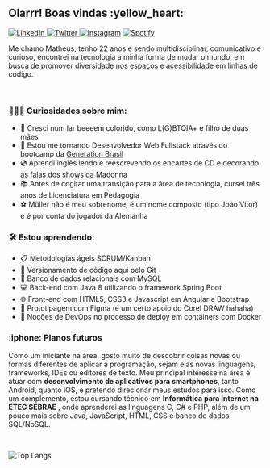 <h2> Olarrr! Boas vindas :yellow_heart: </h2>

<a href="https://www.linkedin.com/in/matheuxmuller/" target="_blank"><img src="https://img.shields.io/badge/LinkedIn-%230077B5.svg?&style=flat-square&logo=linkedin&logoColor=white" alt="LinkedIn"> </a>
<a href="https://twitter.com/matheuxmuller" target="_blank"><img src="https://img.shields.io/badge/-Twitter-1da1f2?style=flat-square&labelColor=1da1f2&logo=twitter&logoColor=white" alt="Twitter"> </a>
<a href="https://www.instagram.com/matheuxmuller/" target="_blank"><img src="https://img.shields.io/badge/Instagram-%23E4405F.svg?&style=flat-square&logo=instagram&logoColor=white" alt="Instagram" ></a>
<a href="https://open.spotify.com/user/1g0xg7pfxk1kaspgr1nwbknxr?si=W3W9xfBlRZiC5nq0Tivj6w" target="_blank"><img src="https://img.shields.io/badge/-Spotify-00FF7F?style=flat-square&labelColor=00FF7F&logo=spotify&logoColor=white" alt="Spotify"> </a>


<p> Me chamo Matheus, tenho 22 anos e sendo multidisciplinar, comunicativo e curioso, encontrei na tecnologia a minha forma de mudar o mundo, em busca de promover diversidade nos espaços e acessibilidade em linhas de código. </p>
<br>

<h3>👨🏻‍💻 Curiosidades sobre mim: </h3>

- :rainbow: Cresci num lar beeeem colorido, como L(G)BTQIA+ e filho de duas mães
- :seedling: Estou me tornando Desenvolvedor Web Fullstack através do bootcamp da [Generation Brasil](https://brazil.generation.org/)
- :cd: Aprendi inglês lendo e reescrevendo os encartes de CD e decorando as falas dos shows da Madonna
- :books: Antes de cogitar uma transição para a área de tecnologia, cursei três anos de Licenciatura em Pedagogia 
- :soccer: Müller não é meu sobrenome, é um nome composto (tipo João Vitor) e é por conta do jogador da Alemanha

<h3>🛠 Estou aprendendo: </h3>

- :clipboard: Metodologias ágeis SCRUM/Kanban
- :mag_right: Versionamento de código aqui pelo Git
- :floppy_disk: Banco de dados relacionais com MySQL
- :computer: Back-end com Java 8 utilizando o framework Spring Boot 
- :globe_with_meridians: Front-end com HTML5, CSS3 e Javascript em Angular e Bootstrap
- :art: Prototipagem com Figma (e um certo apoio do Corel DRAW hahaha)
- :whale: Noções de DevOps no processo de deploy em containers com Docker

<h3>:iphone: Planos futuros </h3>

<p> Como um iniciante na área, gosto muito de descobrir coisas novas ou formas diferentes de aplicar a programação, sejam elas novas linguagens, frameworks, IDEs ou editores de texto. Meu principal interesse na área é atuar com <b>desenvolvimento de aplicativos para smartphones</b>, tanto Android, quanto iOS, e pretendo direcionar meus estudos para isso. Como um complemento, estou cursando técnico em <b> Informática para Internet na ETEC SEBRAE </b>, onde aprenderei as linguagens C, C# e PHP, além de um pouco mais sobre Java, JavaScript, HTML, CSS e banco de dados SQL/NoSQL. <p>
 
<br>

![Top Langs](https://github-readme-stats.vercel.app/api/top-langs/?username=matheuxmuller&layout=compact&theme=buefy)
